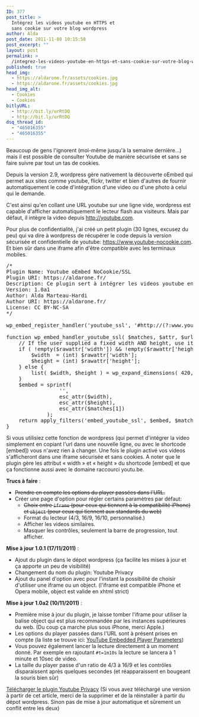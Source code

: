 ```yaml
---
ID: 377
post_title: >
  Intégrez les videos youtube en HTTPS et
  sans cookie sur votre blog wordpress
author: Alda
post_date: 2011-11-08 10:15:58
post_excerpt: ""
layout: post
permalink: >
  /integrez-les-videos-youtube-en-https-et-sans-cookie-sur-votre-blog-wordpress/
published: true
head_img:
  - https://aldarone.fr/assets/cookies.jpg
  - https://aldarone.fr/assets/cookies.jpg
head_img_alt:
  - Cookies
  - Cookies
bitlyURL:
  - http://bit.ly/urRtDQ
  - http://bit.ly/urRtDQ
dsq_thread_id:
  - "465016355"
  - "465016355"
---
```

Beaucoup de gens l'ignorent (moi-même jusqu'à la semaine dernière…) mais il est possible de consulter Youtube de manière sécurisée et sans se faire suivre par tout un tas de cookies.

Depuis la version 2.9, wordpress gère nativement la découverte oEmbed qui permet aux sites comme youtube, flickr, twitter et bien d'autres de fournir automatiquement le code d'intégration d'une video ou d'une photo à celui qui le demande.

C'est ainsi qu'en collant une URL youtube sur une ligne vide, wordpress est capable d'afficher automatiquement le lecteur flash aux visiteurs. Mais par défaut, il intègre la video depuis http://youtube.com.

Pour plus de confidentialité, j'ai créé un petit plugin (30 lignes, excusez du peu) qui va dire à wordpress de récupérer le code depuis la version sécurisée et confidentielle de youtube: https://www.youtube-nocookie.com. Et bien sûr dans une iframe afin d'être compatible avec les terminaux mobiles.

<pre class="brush: php">
/*
Plugin Name: Youtube oEmbed NoCookie/SSL
Plugin URI: https://aldarone.fr/
Description: Ce plugin sert à intégrer les videos youtube en utilisant une iframe, le protocole HTTPS et le domaine nocookie de youtube.
Version: 1.0a1
Author: Alda Marteau-Hardi
Author URI: https://aldarone.fr/
License: CC BY-NC-SA
*/

wp_embed_register_handler('youtube_ssl', '#http://(?:www.youtube.com/watch?v=|youtu.be/)([a-z0-9_-]+)#i', 'wp_embed_handler_youtube_ssl');

function wp_embed_handler_youtube_ssl( $matches, $attr, $url, $rawattr ) {
    // If the user supplied a fixed width AND height, use it
    if ( !empty($rawattr['width']) &amp;&amp; !empty($rawattr['height']) ) {
        $width  = (int) $rawattr['width'];
        $height = (int) $rawattr['height'];
    } else {
        list( $width, $height ) = wp_expand_dimensions( 420, 315, $attr['width'], $attr['height'] );
    }
    $embed = sprintf(
                 '',
                 esc_attr($width),
                 esc_attr($height),
                 esc_attr($matches[1])
             );
    return apply_filters('embed_youtube_ssl', $embed, $matches, $attr, $url, $rawattr);
}
</pre>

Si vous utilisiez cette fonction de wordpress (qui permet d'intégrer la video simplement en copiant l'url dans une nouvelle ligne, ou avec le shortcode [embed]) vous n'avez rien à changer. Une fois le plugin activé vos videos s'afficheront dans une iframe sécurisée et sans cookies. A noter que le plugin gère les attribut « width » et « height » du shortcode [embed] et que ça fonctionne aussi avec le domaine raccourci youtu.be.

<strong>Trucs à faire</strong> :
<ul><li><del datetime="2011-11-10T10:30:29+00:00">Prendre en compte les options du player passées dans l'URL.</del></li>
<li>Créer une page d'option pour régler certains paramètres par défaut:
 <ul>
 <li><del datetime="2011-11-17T09:03:47+00:00">Choix entre <code>iframe</code> (pour ceux qui tiennent à la compatibilité iPhone) et <code>object</code> (pour ceux qui tiennent aux standards du web)</del></li>
 <li>Format du lecteur (4/3, 16/9, 16/10, personnalisé.)</li>
 <li>Afficher les videos similaires.</li>
 <li>Masquer les contrôles, seulement la barre de progression, tout afficher.</li>
 </ul></li>
</ul>

<strong>Mise à jour 1.0.1 (17/11/2011)</strong> :
<ul><li>Ajout du plugin dans le dépot wordpress (ça facilite les mises à jour et ça apporte un peu de visibilité)</li>
<li>Changement du nom du plugin: Youtube Privacy</li>
<li>Ajout du panel d'option avec pour l'instant la possibilité de choisir d'utiliser une iframe ou un object. (l'iframe est compatible iPhone et Opera mobile, object est valide en xhtml strict)</li>
</ul>

<strong>Mise à jour 1.0a2 (10/11/2011)</strong> :
<ul><li>Première mise à jour du plugin, je laisse tomber l'iframe pour utiliser la balise object qui est plus recommandée par les instances supérieures du web. (Du coup ça marche plus sous iPhone, merci Apple.)</li>
<li>Les options du player passées dans l'URL sont à présent prises en compte (la liste se trouve ici: <a href="http://code.google.com/intl/fr-FR/apis/youtube/player_parameters.html">YouTube Embedded Player Parameters</a>)</li>
<li>Vous pouvez également lancer la lecture directement à un moment donné. Par exemple en rajoutant <code>#t=1m10s</code> la lecture se lancera à 1 minute et 10sec de video.</li>
<li>La taille du player passe d'un ratio de 4/3 à 16/9 et les contrôles disparaissent après quelques secondes (et réapparaissent en bougeant la souris bien sûr)</li>
</ul>

<a href="http://wordpress.org/extend/plugins/youtube-privacy/">Télécharger le plugin Youtube Privacy</a> (Si vous avez téléchargé une version à partir de cet article, merci de la supprimer et de la réinstaller à partir du dépot wordpress. Sinon pas de mise à jour automatique et sûrement un conflit entre les deux)